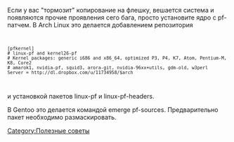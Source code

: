 Если у вас "тормозит" копирование на флешку, вешается система и
появляются прочие проявления сего бага, просто установите ядро
с pf-патчем. В Arch Linux это делается добавлением репозитория <code>

    [pfkernel]
    # linux-pf and kernel26-pf
    # Kernel packages: generic i686 and x86_64, optimized P3, P4, K7, Atom, Pentium-M, K8, Core2
    # amarok1, nvidia-pf, squid3, arora-git, nvidia-96xx+utils, gdm-old, w3perl
    Server = http://dl.dropbox.com/u/11734958/$arch

</code> и установкой пакетов linux-pf и linux-pf-headers.

В Gentoo это делается командой emerge pf-sources. Предварительно пакет
необходимо размаскировать.

[Category:Полезные советы](Category:Полезные_советы "wikilink")
